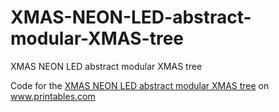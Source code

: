 # XMAS-NEON-LED-abstract-modular-XMAS-tree

XMAS NEON LED abstract modular XMAS tree

Code for the <a href="https://www.printables.com/model/1103950-xmas-neon-led-abstract-modular-xmas-tree">XMAS NEON LED abstract modular XMAS tree</a> on <a href="https://www.printables.com">www.printables.com</a>
